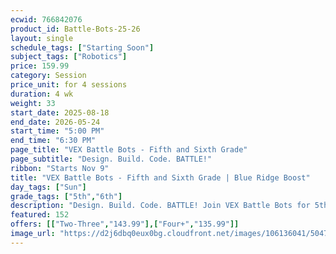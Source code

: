 ```yaml
---
ecwid: 766842076
product_id: Battle-Bots-25-26
layout: single
schedule_tags: ["Starting Soon"]
subject_tags: ["Robotics"]
price: 159.99
category: Session
price_unit: for 4 sessions
duration: 4 wk
weight: 33
start_date: 2025-08-18
end_date: 2026-05-24
start_time: "5:00 PM"
end_time: "6:30 PM"
page_title: "VEX Battle Bots - Fifth and Sixth Grade"
page_subtitle: "Design. Build. Code. BATTLE!"
ribbon: "Starts Nov 9"
title: "VEX Battle Bots - Fifth and Sixth Grade | Blue Ridge Boost"
day_tags: ["Sun"]
grade_tags: ["5th","6th"]
description: "Design. Build. Code. BATTLE! Join VEX Battle Bots for 5th–6th graders at Blue Ridge Boost in Charlottesville, VA. Contact (434) 260-0636 or nora@blueridgeboost.com ." 
featured: 152
offers: [["Two-Three","143.99"],["Four+","135.99"]]
image_url: "https://d2j6dbq0eux0bg.cloudfront.net/images/106136041/5047184306.png"
---
```

